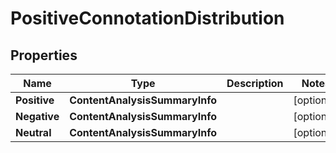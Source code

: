 # PositiveConnotationDistribution


## Properties

| Name | Type | Description | Notes |
|------------ | ------------- | ------------- | -------------|
**Positive** | **ContentAnalysisSummaryInfo** |  |[optional]|
**Negative** | **ContentAnalysisSummaryInfo** |  |[optional]|
**Neutral** | **ContentAnalysisSummaryInfo** |  |[optional]|